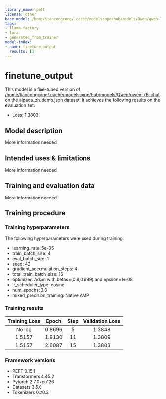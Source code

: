 ```yaml
---
library_name: peft
license: other
base_model: /home/tiancongcong/.cache/modelscope/hub/models/Qwen/qwen-7B-chat
tags:
- llama-factory
- lora
- generated_from_trainer
model-index:
- name: finetune_output
  results: []
---
```


<!-- This model card has been generated automatically according to the information the Trainer had access to. You
should probably proofread and complete it, then remove this comment. -->

# finetune_output

This model is a fine-tuned version of [/home/tiancongcong/.cache/modelscope/hub/models/Qwen/qwen-7B-chat](https://huggingface.co//home/tiancongcong/.cache/modelscope/hub/models/Qwen/qwen-7B-chat) on the alpaca_zh_demo.json dataset.
It achieves the following results on the evaluation set:
- Loss: 1.3803

## Model description

More information needed

## Intended uses & limitations

More information needed

## Training and evaluation data

More information needed

## Training procedure

### Training hyperparameters

The following hyperparameters were used during training:
- learning_rate: 5e-05
- train_batch_size: 4
- eval_batch_size: 1
- seed: 42
- gradient_accumulation_steps: 4
- total_train_batch_size: 16
- optimizer: Adam with betas=(0.9,0.999) and epsilon=1e-08
- lr_scheduler_type: cosine
- num_epochs: 3.0
- mixed_precision_training: Native AMP

### Training results

| Training Loss | Epoch  | Step | Validation Loss |
|:-------------:|:------:|:----:|:---------------:|
| No log        | 0.8696 | 5    | 1.3848          |
| 1.5157        | 1.9130 | 11   | 1.3809          |
| 1.5157        | 2.6087 | 15   | 1.3803          |


### Framework versions

- PEFT 0.15.1
- Transformers 4.45.2
- Pytorch 2.7.0+cu126
- Datasets 3.5.0
- Tokenizers 0.20.3